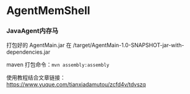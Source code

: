 # AgentMemShell

### JavaAgent内存马
打包好的 AgentMain.jar 在 /target/AgentMain-1.0-SNAPSHOT-jar-with-dependencies.jar

maven 打包命令：`mvn assembly:assembly`

使用教程结合文章链接：https://www.yuque.com/tianxiadamutou/zcfd4v/tdvszq

